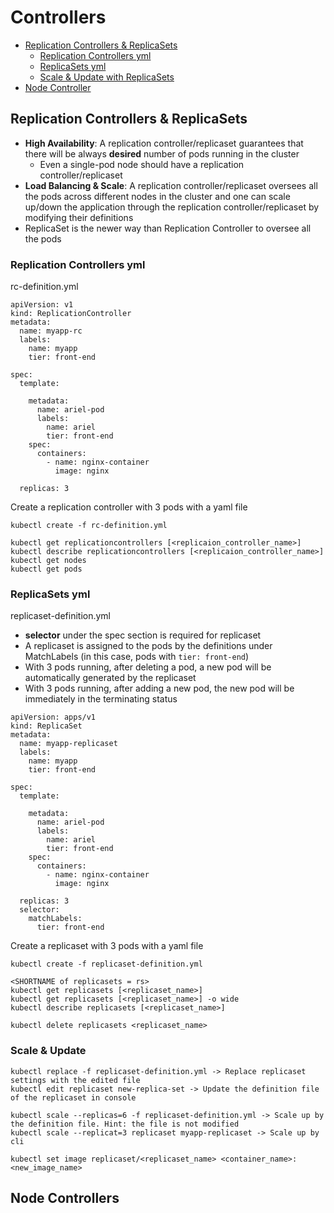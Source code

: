 # Controllers

* [Replication Controllers & ReplicaSets](https://github.com/Ariel-Yu/knowledge-bases/blob/master/kubernetes/controllers.md#replication-controllers--replicasets)
    * [Replication Controllers yml](https://github.com/Ariel-Yu/knowledge-bases/blob/master/kubernetes/controllers.md#replication-controllers-yml)
    * [ReplicaSets yml](https://github.com/Ariel-Yu/knowledge-bases/blob/master/kubernetes/controllers.md#replicasets-yml)
    * [Scale & Update with ReplicaSets](https://github.com/Ariel-Yu/knowledge-bases/blob/master/kubernetes/controllers.md#scale--update)
* [Node Controller](https://github.com/Ariel-Yu/knowledge-bases/blob/master/kubernetes/controllers.md#node-controllers)

## Replication Controllers & ReplicaSets
- **High Availability**: A replication controller/replicaset guarantees that there will be always **desired** number of pods running in the cluster
  - Even a single-pod node should have a replication controller/replicaset
- **Load Balancing & Scale**: A replication controller/replicaset oversees all the pods across different nodes in the cluster and one can scale up/down the application through the replication controller/replicaset by modifying their definitions
- ReplicaSet is the newer way than Replication Controller to oversee all the pods

### Replication Controllers yml

rc-definition.yml
```
apiVersion: v1
kind: ReplicationController
metadata:
  name: myapp-rc
  labels:
    name: myapp
    tier: front-end

spec:
  template:

    metadata:
      name: ariel-pod
      labels:
        name: ariel
        tier: front-end
    spec:
      containers:
        - name: nginx-container
          image: nginx

  replicas: 3
```

Create a replication controller with 3 pods with a yaml file
```
kubectl create -f rc-definition.yml

kubectl get replicationcontrollers [<replicaion_controller_name>]
kubectl describe replicationcontrollers [<replicaion_controller_name>]
kubectl get nodes
kubectl get pods
```

### ReplicaSets yml

replicaset-definition.yml

- **selector** under the spec section is required for replicaset
- A replicaset is assigned to the pods by the definitions under MatchLabels (in this case, pods with `tier: front-end`)
- With 3 pods running, after deleting a pod, a new pod will be automatically generated by the replicaset
- With 3 pods running, after adding a new pod, the new pod will be immediately in the terminating status
```
apiVersion: apps/v1
kind: ReplicaSet
metadata:
  name: myapp-replicaset
  labels:
    name: myapp
    tier: front-end

spec:
  template:
    
    metadata:
      name: ariel-pod
      labels:
        name: ariel
        tier: front-end
    spec:
      containers:
        - name: nginx-container
          image: nginx

  replicas: 3
  selector:
    matchLabels:
      tier: front-end
```

Create a replicaset with 3 pods with a yaml file
```
kubectl create -f replicaset-definition.yml

<SHORTNAME of replicasets = rs>
kubectl get replicasets [<replicaset_name>]
kubectl get replicasets [<replicaset_name>] -o wide
kubectl describe replicasets [<replicaset_name>]

kubectl delete replicasets <replicaset_name>
```

### Scale & Update

```
kubectl replace -f replicaset-definition.yml -> Replace replicaset settings with the edited file
kubectl edit replicaset new-replica-set -> Update the definition file of the replicaset in console

kubectl scale --replicas=6 -f replicaset-definition.yml -> Scale up by the definition file. Hint: the file is not modified
kubectl scale --replicat=3 replicaset myapp-replicaset -> Scale up by cli
```

```
kubectl set image replicaset/<replicaset_name> <container_name>:<new_image_name>
```

## Node Controllers
